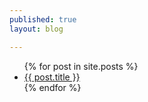 ```yaml
---
published: true
layout: blog

---
```


<ul>
  {% for post in site.posts %}
    <li>
      <a href="iae-global/{{ post.url }}">{{ post.title }}</a>
    </li>
  {% endfor %}
</ul>